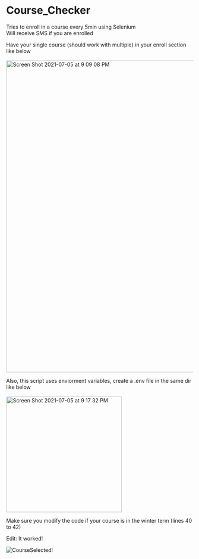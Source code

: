 # Course_Checker

Tries to enroll in a course every 5min using Selenium <br />
Will receive SMS if you are enrolled <br />

Have your single course (should work with multiple) in your enroll section like below <br /> <br />
<img width="838" alt="Screen Shot 2021-07-05 at 9 09 08 PM" src="https://user-images.githubusercontent.com/77026758/124528132-6c51ba00-ddd5-11eb-8209-e304c98f87eb.png"> <br />

Also, this script uses enviorment variables, create a .env file in the same dir like below <br /> <br />
<img width="311" alt="Screen Shot 2021-07-05 at 9 17 32 PM" src="https://user-images.githubusercontent.com/77026758/124528544-6f00df00-ddd6-11eb-967b-8744aa016903.png">

Make sure you modify the code if your course is in the winter term (lines 40 to 42) <br />


Edit: It worked!

![CourseSelected!](https://user-images.githubusercontent.com/77026758/125888047-987c4f41-fe61-409b-9c18-a990237881ee.png)
